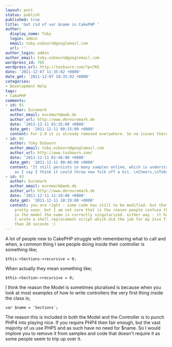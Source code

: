 ```yaml
---
layout: post
status: publish
published: true
title: 'Get rid of var $name in CakePHP '
author:
  display_name: Toby
  login: admin
  email: toby.osbourn@googlemail.com
  url: ''
author_login: admin
author_email: toby.osbourn@googlemail.com
wordpress_id: 765
wordpress_url: http://tosbourn.com/?p=765
date: '2011-12-07 11:35:02 +0000'
date_gmt: '2011-12-07 10:35:02 +0000'
categories:
- Development Help
tags:
- CakePHP
comments:
- id: 91
  author: Euromark
  author_email: euromark@web.de
  author_url: http://www.dereuromark.de
  date: '2011-12-11 01:15:00 +0000'
  date_gmt: '2011-12-11 00:15:00 +0000'
  content: For 2.0 it is already removed everywhere. So no issues there anymore :)
- id: 92
  author: Toby Osbourn
  author_email: toby.osbourn@googlemail.com
  author_url: http://www.tosbourn.com/
  date: '2011-12-11 01:46:00 +0000'
  date_gmt: '2011-12-11 00:46:00 +0000'
  content: "It still persists in many samples online, which is understandable but
    as I say I think it could throw new folk off a bit. \nCheers,\nToby"
- id: 93
  author: Euromark
  author_email: euromark@web.de
  author_url: http://www.dereuromark.de
  date: '2011-12-11 11:19:00 +0000'
  date_gmt: '2011-12-11 10:19:00 +0000'
  content: you are right - some code has still to be modified. but that will happen
    pretty soon. but I am not sure that is the reason people confuse the conventions.
    in the model the name is correctly singularized. either way - it has to go ;)
    I wrote a shell replacement script which did the job for my 2xxx files in less
    than 20 seconds :)
---
```

<p>A lot of people new to CakePHP struggle with remembering what to call and when, a common thing I see people doing inside their controller is something like;</p>
<p><code>$this-&gt;Sections-&gt;recursive = 0;</code></p>
<p>When actually they mean something like;</p>
<p><code>$this-&gt;Section-&gt;recursive = 0;</code></p>
<p>I think the reason the Model is sometimes pluralised is because when you look at most examples of how to write controllers the very first thing inside the class is;</p>
<p><code>var $name = 'Sections';</code></p>
<p>The reason this is included in both the Model and the Controller is to punch PHP4 into playing nice. If you require PHP4 then fair enough, but the vast majority of us use PHP5 and as such have no need for $name. So I would implore you to remove it from samples and code that doesn't require it as some people seem to trip up over it.</p>
